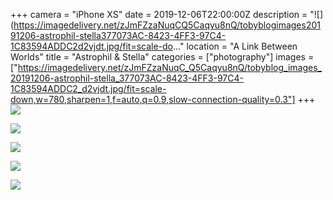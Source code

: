 +++
camera = "iPhone XS"
date = 2019-12-06T22:00:00Z
description = "![](https://imagedelivery.net/zJmFZzaNuqCQ5Caqyu8nQ/tobyblogimages20191206-astrophil-stella377073AC-8423-4FF3-97C4-1C83594ADDC2d2vjdt.jpg/fit=scale-do..."
location = "A Link Between Worlds"
title = "Astrophil & Stella"
categories = ["photography"]
images = ["https://imagedelivery.net/zJmFZzaNuqC_Q5Caqyu8nQ/tobyblog_images_20191206-astrophil-stella_377073AC-8423-4FF3-97C4-1C83594ADDC2_d2vjdt.jpg/fit=scale-down,w=780,sharpen=1,f=auto,q=0.9,slow-connection-quality=0.3"]
+++
![](https://imagedelivery.net/zJmFZzaNuqC_Q5Caqyu8nQ/tobyblog_images_20191206-astrophil-stella_377073AC-8423-4FF3-97C4-1C83594ADDC2_d2vjdt.jpg/fit=scale-down,w=780,sharpen=1,f=auto,q=0.9,slow-connection-quality=0.3)
<!--more-->

![](https://imagedelivery.net/zJmFZzaNuqC_Q5Caqyu8nQ/9a7f856f-918a-488e-0f37-b1b1f9a21900/fit=scale-down,w=780,sharpen=1,f=auto,q=0.9,slow-connection-quality=0.3)

![](https://imagedelivery.net/zJmFZzaNuqC_Q5Caqyu8nQ/tobyblog_images_remote_cloudinary_61b6cd0b_25CE689F-7F32-424F-96E8-18D5C99F3358_ecy1rz.jpg/fit=scale-down,w=780,sharpen=1,f=auto,q=0.9,slow-connection-quality=0.3)

![](https://imagedelivery.net/zJmFZzaNuqC_Q5Caqyu8nQ/tobyblog_images_remote_cloudinary_ecdf0b4d_18A720E9-1826-4AAA-BB3C-B41D187C03C4_moexbs.jpg/fit=scale-down,w=780,sharpen=1,f=auto,q=0.9,slow-connection-quality=0.3)

![](https://imagedelivery.net/zJmFZzaNuqC_Q5Caqyu8nQ/tobyblog_images_remote_cloudinary_f718ac6d_967F46F8-1172-4C04-B0A8-758C4A8D5F66_jg7rtc.jpg/fit=scale-down,w=780,sharpen=1,f=auto,q=0.9,slow-connection-quality=0.3)